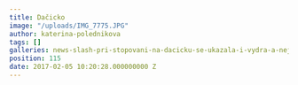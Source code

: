 ```yaml
---
title: Dačicko
image: "/uploads/IMG_7775.JPG"
author: katerina-polednikova
tags: []
galleries: news-slash-pri-stopovani-na-dacicku-se-ukazala-i-vydra-a-nejen-tam
position: 115
date: 2017-02-05 10:20:28.000000000 Z
---
```

